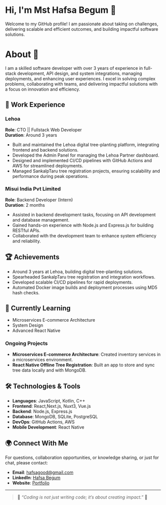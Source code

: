 # Hi, I'm Mst Hafsa Begum 👋

Welcome to my GitHub profile! I am passionate about taking on challenges, delivering scalable and efficient outcomes, and building impactful software solutions.

# About 🌟

I am a skilled software developer with over 3 years of experience in full-stack development,
API design, and system integrations, managing deployments, and enhancing user experiences. I excel
in solving complex problems, collaborating with teams, and delivering impactful solutions
with a focus on innovation and efficiency.

## 💼 Work Experience
### Lehoa
**Role**: CTO || Fullstack Web Developer  
**Duration**: Around 3 years  
- Built and maintained the Lehoa digital tree-planting platform, integrating frontend and backend solutions.
- Developed the Admin Panel for managing the Lehoa Partner dashboard.
- Designed and implemented CI/CD pipelines with GitHub Actions and AWS for streamlined deployments.
- Managed SankalpTaru tree registration projects, ensuring scalability and performance during peak operations.

### Misui India Pvt Limited
**Role**: Backend Developer (Intern)  
**Duration**: 2 months  
- Assisted in backend development tasks, focusing on API development and database management.
- Gained hands-on experience with Node.js and Express.js for building RESTful APIs.
- Collaborated with the development team to enhance system efficiency and reliability.


## 🏆 Achievements
- Around 3 years at Lehoa, building digital tree-planting solutions.
- Spearheaded SankalpTaru tree registration and integration workflows.
- Developed scalable CI/CD pipelines for rapid deployments.
- Automated Docker image builds and deployment processes using MD5 hash checks.

## 🌱 Currently Learning
- Microservices E-commerce Architecture
- System Design
- Advanced React Native

### Ongoing Projects
- **Microservices E-commerce Architecture**: Created inventory services in a microservices environment.
- **React Native Offline Tree Registration**: Built an app to store and sync tree data locally and with MongoDB. 

## 🛠️ Technologies & Tools
- **Languages**: JavaScript, Kotlin, C++
- **Frontend**: React,Next.js, Nuxt3, Vue.js
- **Backend**: Node.js, Express.js
- **Database**: MongoDB, SQLite, PostgreSQL
- **DevOps**: GitHub Actions, AWS
- **Mobile Development**: React Native

## 🌍 Connect With Me
For questions, collaboration opportunities, or knowledge sharing, or just for chat, please contact:
- **Email**: [hafsagood@gmail.com](mailto:hafsagood@gmail.com)
- **LinkedIn**: [Hafsa Begum](https://www.linkedin.com/in/mst-hafsa-begum-8ba368227/)
- **Website**: [Portfolio](https://my-portfolio-2abd5.web.app/)

---

> 🌟 *“Coding is not just writing code; it’s about creating impact.”* 🌟
